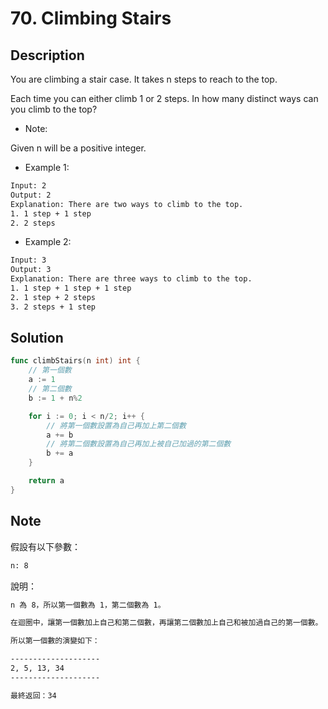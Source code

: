 # 70. Climbing Stairs

## Description

You are climbing a stair case. It takes n steps to reach to the top.

Each time you can either climb 1 or 2 steps. In how many distinct ways can you climb to the top?

- Note:

Given n will be a positive integer.

- Example 1:

```BASH
Input: 2
Output: 2
Explanation: There are two ways to climb to the top.
1. 1 step + 1 step
2. 2 steps
```

- Example 2:

```BASH
Input: 3
Output: 3
Explanation: There are three ways to climb to the top.
1. 1 step + 1 step + 1 step
2. 1 step + 2 steps
3. 2 steps + 1 step
```

## Solution

```GO
func climbStairs(n int) int {
	// 第一個數
	a := 1
	// 第二個數
	b := 1 + n%2

	for i := 0; i < n/2; i++ {
		// 將第一個數設置為自己再加上第二個數
		a += b
		// 將第二個數設置為自己再加上被自己加過的第二個數
		b += a
	}

	return a
}
```

## Note

假設有以下參數：

```BASH
n: 8
```

說明：

```BASH
n 為 8，所以第一個數為 1，第二個數為 1。

在迴圈中，讓第一個數加上自己和第二個數，再讓第二個數加上自己和被加過自己的第一個數。

所以第一個數的演變如下：

--------------------
2, 5, 13, 34
--------------------

最終返回：34
```
